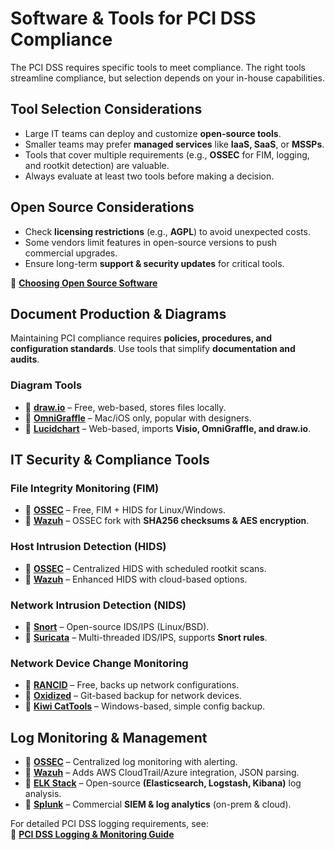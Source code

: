 # **Software & Tools for PCI DSS Compliance**  

The PCI DSS requires specific tools to meet compliance. The right tools streamline compliance, but selection depends on your in-house capabilities.  

## **Tool Selection Considerations**  
- Large IT teams can deploy and customize **open-source tools**.  
- Smaller teams may prefer **managed services** like **IaaS, SaaS**, or **MSSPs**.  
- Tools that cover multiple requirements (e.g., **OSSEC** for FIM, logging, and rootkit detection) are valuable.  
- Always evaluate at least two tools before making a decision.  

## **Open Source Considerations**  
- Check **licensing restrictions** (e.g., **AGPL**) to avoid unexpected costs.  
- Some vendors limit features in open-source versions to push commercial upgrades.  
- Ensure long-term **support & security updates** for critical tools.  

🔶 **[Choosing Open Source Software](#)**  

## **Document Production & Diagrams**  
Maintaining PCI compliance requires **policies, procedures, and configuration standards**. Use tools that simplify **documentation and audits**.  

### **Diagram Tools**  
- 🔶 **[draw.io](https://www.draw.io/)** – Free, web-based, stores files locally.  
- 🔶 **[OmniGraffle](https://www.omnigroup.com/omnigraffle/)** – Mac/iOS only, popular with designers.  
- 🔶 **[Lucidchart](https://www.lucidchart.com/)** – Web-based, imports **Visio, OmniGraffle, and draw.io**.  

## **IT Security & Compliance Tools**  

### **File Integrity Monitoring (FIM)**  
- 🔶 **[OSSEC](https://www.ossec.net/)** – Free, FIM + HIDS for Linux/Windows.  
- 🔶 **[Wazuh](https://wazuh.com/)** – OSSEC fork with **SHA256 checksums & AES encryption**.  

### **Host Intrusion Detection (HIDS)**  
- 🔶 **[OSSEC](https://www.ossec.net/)** – Centralized HIDS with scheduled rootkit scans.  
- 🔶 **[Wazuh](https://wazuh.com/)** – Enhanced HIDS with cloud-based options.  

### **Network Intrusion Detection (NIDS)**  
- 🔶 **[Snort](https://www.snort.org/)** – Open-source IDS/IPS (Linux/BSD).  
- 🔶 **[Suricata](https://suricata.io/)** – Multi-threaded IDS/IPS, supports **Snort rules**.  

### **Network Device Change Monitoring**  
- 🔶 **[RANCID](https://www.shrubbery.net/rancid/)** – Free, backs up network configurations.  
- 🔶 **[Oxidized](https://github.com/ytti/oxidized)** – Git-based backup for network devices.  
- 🔶 **[Kiwi CatTools](https://www.solarwinds.com/kiwi-cattools)** – Windows-based, simple config backup.  

## **Log Monitoring & Management**  
- 🔶 **[OSSEC](https://www.ossec.net/)** – Centralized log monitoring with alerting.  
- 🔶 **[Wazuh](https://wazuh.com/)** – Adds AWS CloudTrail/Azure integration, JSON parsing.  
- 🔶 **[ELK Stack](https://www.elastic.co/)** – Open-source **(Elasticsearch, Logstash, Kibana)** log analysis.  
- 🔶 **[Splunk](https://www.splunk.com/)** – Commercial **SIEM & log analytics** (on-prem & cloud).  

For detailed PCI DSS logging requirements, see:  
🔶 **[PCI DSS Logging & Monitoring Guide](https://www.pcisecuritystandards.org/documents/PCI_DSS_v4_Segmentation_Guidance.pdf)**  
